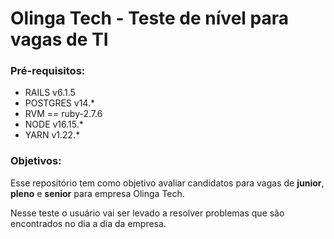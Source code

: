# Olinga Tech - Teste de nível para vagas de TI

### Pré-requisitos:

- RAILS v6.1.5
- POSTGRES v14.*
- RVM == ruby-2.7.6
- NODE v16.15.*
- YARN v1.22.*

### Objetivos:

Esse repositório tem como objetivo avaliar candidatos para vagas de **junior**, **pleno** e **senior** para empresa
Olinga Tech.

Nesse teste o usuário vai ser levado a resolver problemas que são encontrados no dia a dia da empresa.



###
